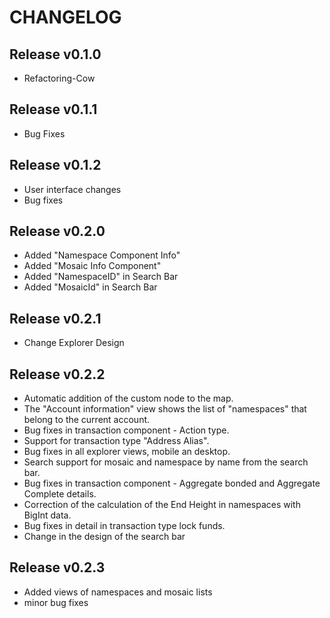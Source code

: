 # CHANGELOG

## Release v0.1.0
  * Refactoring-Cow

## Release v0.1.1
  * Bug Fixes

## Release v0.1.2
  * User interface changes
  * Bug fixes

## Release v0.2.0
  * Added "Namespace Component Info"
  * Added "Mosaic Info Component"
  * Added "NamespaceID" in Search Bar
  * Added "MosaicId" in Search Bar

## Release v0.2.1
  * Change Explorer Design

## Release v0.2.2
  * Automatic addition of the custom node to the map.
  * The "Account information" view shows the list of "namespaces" that belong to the current account.
  * Bug fixes in transaction component - Action type.
  * Support for transaction type "Address Alias".
  * Bug fixes in all explorer views, mobile an desktop.
  * Search support for mosaic and namespace by name from the search bar.
  * Bug fixes in transaction component - Aggregate bonded and Aggregate Complete details.
  * Correction of the calculation of the End Height in namespaces with BigInt data.
  * Bug fixes in detail in transaction type lock funds.
  * Change in the design of the search bar

## Release v0.2.3
  * Added views of namespaces and mosaic lists
  * minor bug fixes